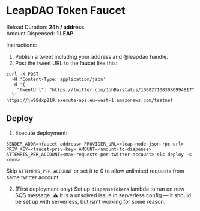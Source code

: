 # LeapDAO Token Faucet

Reload Duration: **24h / address**  
Amount Dispensed: **1 LEAP**  

Instructions:

1. Publish a tweet including your address and @leapdao handle.
2. Post the tweet URL to the faucet like this:

```
curl -X POST
  -H 'Content-Type: application/json' 
  -d '{
    "tweetUrl": "https://twitter.com/JohBa/status/1008271083080994817"
  }'
https://jw98dxp219.execute-api.eu-west-1.amazonaws.com/testnet
```


## Deploy

1. Execute deployment:
```
SENDER_ADDR=<faucet-address> PROVIDER_URL=<leap-node-json-rpc-url> PRIV_KEY=<faucet-priv-key> AMOUNT=<amount-to-dispense> ATTEMPTS_PER_ACCOUNT=<max-requests-per-twitter-account> sls deploy -s <env>
```

Skip `ATTEMPTS_PER_ACCOUNT` or set it to 0 to allow unlimited requests from same twitter account.

2. (First deployment only) Set up `dispenseTokens` lambda to run on new SQS message.
⚠️ It is a unsolved issue in serverless config — it should be set up with serverless, but isn't working for some reason.